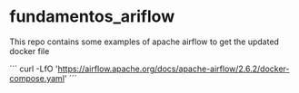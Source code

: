 # fundamentos_ariflow

This repo contains some examples of apache airflow to get the updated 
docker file 

´´´
curl -LfO 'https://airflow.apache.org/docs/apache-airflow/2.6.2/docker-compose.yaml'
´´´

